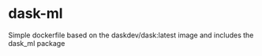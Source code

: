 # dask-ml
Simple dockerfile based on the daskdev/dask:latest image and includes the dask_ml package
